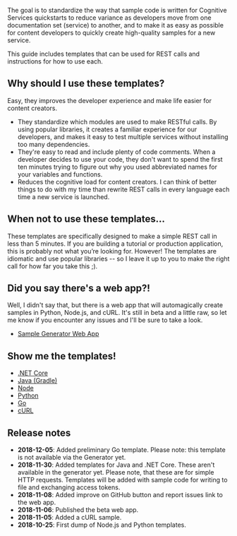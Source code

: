 The goal is to standardize the way that sample code is written for Cognitive Services quickstarts to reduce variance as developers move from one documentation set (service) to another, and to make it as easy as possible for content developers to quickly create high-quality samples for a new service.

This guide includes templates that can be used for REST calls and instructions for how to use each.  

## Why should I use these templates?

Easy, they improves the developer experience and make life easier for content creators.

* They standardize which modules are used to make RESTful calls. By using popular libraries, it creates a familiar experience for our developers, and makes it easy to test multiple services without installing too many dependencies.
* They're easy to read and include plenty of code comments. When a developer decides to use your code, they don't want to spend the first ten minutes trying to figure out why you used abbreviated names for your variables and functions.
* Reduces the cognitive load for content creators. I can think of better things to do with my time than rewrite REST calls in every language each time a new service is launched.

## When not to use these templates...

These templates are specifically designed to make a simple REST call in less than 5 minutes. If you are building a tutorial or production application, this is probably not what you’re looking for. However! The templates are idiomatic and use popular libraries -- so I leave it up to you to make the right call for how far you take this ;).  

## Did you say there's a web app?!

Well, I didn't say that, but there is a web app that will automagically create samples in Python, Node.js, and cURL. It's still in beta and a little raw, so let me know if you encounter any issues and I'll be sure to take a look.

* [Sample Generator Web App](https://erhopf.github.io/REST-templates/)

## Show me the templates!

* [.NET Core](./DotNET/restTemplateSimple.cs)
* [Java (Gradle)](./Java/restTemplateSimple.java)
* [Node](./Node/restTemplate.js)
* [Python](./Python/restTemplate.py)
* [Go](./GoLang/restTemplate.go)
* [cURL](./cURL/restCall.txt)

## Release notes

* **2018-12-05**: Added preliminary Go template. Please note: this template is not available via the Generator yet. 
* **2018-11-30**: Added templates for Java and .NET Core. These aren't available in the generator yet. Please note, that these are for simple HTTP requests. Templates will be added with sample code for writing to file and exchanging access tokens.
* **2018-11-08**: Added improve on GitHub button and report issues link to the web app.
* **2018-11-06**: Published the beta web app.
* **2018-11-05**: Added a cURL sample.
* **2018-10-25**: First dump of Node.js and Python templates.
